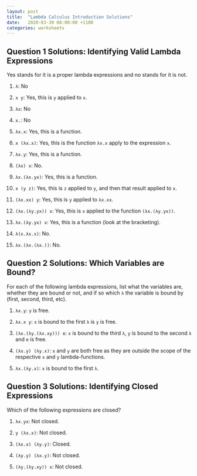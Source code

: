```yaml
---
layout: post
title:  "Lambda Calculus Introduction Solutions"
date:   2020-03-30 08:00:00 +1100
categories: worksheets
---
```


## Question 1 Solutions: Identifying Valid Lambda Expressions

Yes stands for it is a proper lambda expressions and no stands for it is not.

1) ```λ```: No

2) ```x y```: Yes, this is ```y``` applied to ```x```.

3) ```λx```: No

4) ```x.```: No

5) ```λx.x```: Yes, this is a function.

6) ```x (λx.x)```: Yes, this is the function ```λx.x``` apply to the expression ```x```.

7) ```λx.y```: Yes, this is a function.

8) ```(λx) x```: No.

9) ```λx.(λx.yx)```: Yes, this is a function.

10) ```x (y z)```: Yes, this is ```z``` applied to ```y```, and then that result applied to ```x```.

11) ```(λx.xx) y```: Yes, this is ```y``` applied to ```λx.xx```.

12) ```(λx.(λy.yx)) x```: Yes, this is ```x``` applied to the function ```(λx.(λy.yx))```.

13) ```λx.(λy.yx) x```: Yes, this is a function (look at the bracketing).

14) ```λ(x.λx.x)```: No. 

15) ```λx.(λx.(λx.))```: No.

## Question 2 Solutions: Which Variables are Bound?

For each of the following lambda expressions, list what the variables are, whether they are bound or not, and if so which ```λ``` the variable is bound by (first, second, third, etc).

1) ```λx.y```: ```y``` is free.

2) ```λx.x y```: ```x``` is bound to the first ```λ``` is ```y``` is free.

3) ```(λx.(λy.(λx.xy))) e```: ```x``` is bound to the third ```λ```, ```y``` is bound to the second ```λ``` and ```e``` is free.

4) ```(λx.y) (λy.x)```: ```x``` and ```y``` are both free as they are outside the scope of the respective ```x``` and ```y``` lambda-functions. 

5) ```λx.(λy.x)```: ```x``` is bound to the first ```λ```.

## Question 3 Solutions: Identifying Closed Expressions

Which of the following expressions are closed?

1) ```λx.yx```: Not closed.

3) ```y (λx.x)```: Not closed.

3) ```(λx.x) (λy.y)```: Closed.

4) ```(λy.y) (λx.y)```: Not closed.

5) ```(λy.(λy.xy)) x```: Not closed.